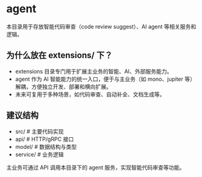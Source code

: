 # agent

本目录用于存放智能代码审查（code review suggest）、AI agent 等相关服务和逻辑。

## 为什么放在 extensions/ 下？
- extensions 目录专门用于扩展主业务的智能、AI、外部服务能力。
- agent 作为 AI 智能能力的统一入口，便于与主业务（如 mono、jupiter 等）解耦，方便独立开发、部署和横向扩展。
- 未来可复用于多种场景，如代码审查、自动补全、文档生成等。

## 建议结构
- src/         # 主要代码实现
- api/         # HTTP/gRPC 接口
- model/       # 数据结构与类型
- service/     # 业务逻辑

主业务可通过 API 调用本目录下的 agent 服务，实现智能代码审查等功能。
